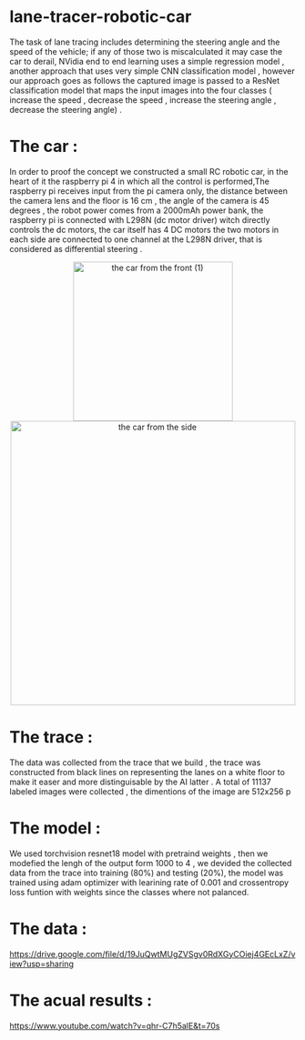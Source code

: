# lane-tracer-robotic-car

The task of lane tracing includes determining the steering angle and the speed of the vehicle; if any of those two is miscalculated it may case the car to derail, NVidia end to end learning uses a simple regression model , another approach that uses very simple CNN classification model , however our approach goes as follows the captured image is passed to a ResNet classification model that maps the input images into the four classes ( increase the speed , decrease the speed , increase the steering angle , decrease the steering angle) .

# The car :

In order to proof the concept we constructed a small RC robotic car, in the heart of it the raspberry pi 4 in which all the control is performed,The raspberry pi receives input from the pi camera only, the distance between the camera lens and the floor is 16 cm , the angle of the camera is 45 degrees , the robot power comes from a 2000mAh power bank, the raspberry pi is connected with L298N (dc motor driver) witch directly controls the dc motors, the car itself has 4 DC motors the two motors in each side are connected to one channel at the L298N driver, that is considered as differential steering . 
<p align="center">
  <img src="https://github.com/user-attachments/assets/31c3104e-09cd-459c-a700-184081e3a018" alt="the car from the front (1)" width="280"/>
  <img src="https://github.com/user-attachments/assets/e7298a66-30e7-4b96-9f62-3c98b5a1744a" alt="the car from the side" width="500" />
</p>

# The trace :

The data was collected from the trace that we build , the trace was constructed from black lines on representing the lanes on a white floor to make it easer and more distinguisable by the AI latter .
A total of 11137 labeled images were collected , the dimentions of the image are 512x256 p

# The model :

We used torchvision resnet18 model with pretraind weights , then we modefied the lengh of the output form 1000 to 4 , we devided the collected data from the trace into training (80%) and testing (20%), the model was trained using adam optimizer with learining rate of 0.001 and crossentropy loss funtion with weights since the classes where not palanced.

# The data :
https://drive.google.com/file/d/19JuQwtMUgZVSgv0RdXGyCOiej4GEcLxZ/view?usp=sharing

# The acual results :
https://www.youtube.com/watch?v=qhr-C7h5alE&t=70s
